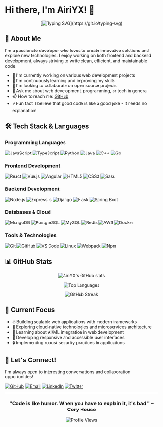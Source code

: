 # Hi there, I'm AiriYX! 👋

<div align="center">
  
[![Typing SVG](https://readme-typing-svg.herokuapp.com?font=Fira+Code&pause=1000&width=435&lines=Welcome+to+my+GitHub+profile!;Full-stack+Developer;Always+learning+new+technologies;Let's+build+something+amazing!)](https://git.io/typing-svg)

</div>

## 🚀 About Me

I'm a passionate developer who loves to create innovative solutions and explore new technologies. I enjoy working on both frontend and backend development, always striving to write clean, efficient, and maintainable code.

- 🔭 I'm currently working on various web development projects
- 🌱 I'm continuously learning and improving my skills
- 👯 I'm looking to collaborate on open source projects
- 💬 Ask me about web development, programming, or tech in general
- 📫 How to reach me: [GitHub](https://github.com/AiriYX)
- ⚡ Fun fact: I believe that good code is like a good joke - it needs no explanation!

## 🛠️ Tech Stack & Languages

### Programming Languages
![JavaScript](https://img.shields.io/badge/-JavaScript-F7DF1E?style=flat-square&logo=javascript&logoColor=black)
![TypeScript](https://img.shields.io/badge/-TypeScript-3178C6?style=flat-square&logo=typescript&logoColor=white)
![Python](https://img.shields.io/badge/-Python-3776AB?style=flat-square&logo=python&logoColor=white)
![Java](https://img.shields.io/badge/-Java-007396?style=flat-square&logo=java&logoColor=white)
![C++](https://img.shields.io/badge/-C++-00599C?style=flat-square&logo=c%2B%2B&logoColor=white)
![Go](https://img.shields.io/badge/-Go-00ADD8?style=flat-square&logo=go&logoColor=white)

### Frontend Development
![React](https://img.shields.io/badge/-React-61DAFB?style=flat-square&logo=react&logoColor=black)
![Vue.js](https://img.shields.io/badge/-Vue.js-4FC08D?style=flat-square&logo=vue.js&logoColor=white)
![Angular](https://img.shields.io/badge/-Angular-DD0031?style=flat-square&logo=angular&logoColor=white)
![HTML5](https://img.shields.io/badge/-HTML5-E34F26?style=flat-square&logo=html5&logoColor=white)
![CSS3](https://img.shields.io/badge/-CSS3-1572B6?style=flat-square&logo=css3&logoColor=white)
![Sass](https://img.shields.io/badge/-Sass-CC6699?style=flat-square&logo=sass&logoColor=white)

### Backend Development
![Node.js](https://img.shields.io/badge/-Node.js-339933?style=flat-square&logo=node.js&logoColor=white)
![Express.js](https://img.shields.io/badge/-Express.js-000000?style=flat-square&logo=express&logoColor=white)
![Django](https://img.shields.io/badge/-Django-092E20?style=flat-square&logo=django&logoColor=white)
![Flask](https://img.shields.io/badge/-Flask-000000?style=flat-square&logo=flask&logoColor=white)
![Spring Boot](https://img.shields.io/badge/-Spring%20Boot-6DB33F?style=flat-square&logo=spring&logoColor=white)

### Databases & Cloud
![MongoDB](https://img.shields.io/badge/-MongoDB-47A248?style=flat-square&logo=mongodb&logoColor=white)
![PostgreSQL](https://img.shields.io/badge/-PostgreSQL-336791?style=flat-square&logo=postgresql&logoColor=white)
![MySQL](https://img.shields.io/badge/-MySQL-4479A1?style=flat-square&logo=mysql&logoColor=white)
![Redis](https://img.shields.io/badge/-Redis-DC382D?style=flat-square&logo=redis&logoColor=white)
![AWS](https://img.shields.io/badge/-AWS-232F3E?style=flat-square&logo=amazon-aws&logoColor=white)
![Docker](https://img.shields.io/badge/-Docker-2496ED?style=flat-square&logo=docker&logoColor=white)

### Tools & Technologies
![Git](https://img.shields.io/badge/-Git-F05032?style=flat-square&logo=git&logoColor=white)
![GitHub](https://img.shields.io/badge/-GitHub-181717?style=flat-square&logo=github&logoColor=white)
![VS Code](https://img.shields.io/badge/-VS%20Code-007ACC?style=flat-square&logo=visual-studio-code&logoColor=white)
![Linux](https://img.shields.io/badge/-Linux-FCC624?style=flat-square&logo=linux&logoColor=black)
![Webpack](https://img.shields.io/badge/-Webpack-8DD6F9?style=flat-square&logo=webpack&logoColor=black)
![Npm](https://img.shields.io/badge/-npm-CB3837?style=flat-square&logo=npm&logoColor=white)

## 📊 GitHub Stats

<div align="center">
  
![AiriYX's GitHub stats](https://github-readme-stats.vercel.app/api?username=AiriYX&show_icons=true&theme=radical&hide_border=true&count_private=true)

![Top Languages](https://github-readme-stats.vercel.app/api/top-langs/?username=AiriYX&layout=compact&theme=radical&hide_border=true)

![GitHub Streak](https://github-readme-streak-stats.herokuapp.com/?user=AiriYX&theme=radical&hide_border=true)

</div>

## 🎯 Current Focus

- 🔥 Building scalable web applications with modern frameworks
- 🚀 Exploring cloud-native technologies and microservices architecture
- 🤖 Learning about AI/ML integration in web development
- 📱 Developing responsive and accessible user interfaces
- 🔒 Implementing robust security practices in applications

## 🤝 Let's Connect!

I'm always open to interesting conversations and collaboration opportunities!

[![GitHub](https://img.shields.io/badge/-GitHub-181717?style=for-the-badge&logo=github&logoColor=white)](https://github.com/AiriYX)
[![Email](https://img.shields.io/badge/-Email-D14836?style=for-the-badge&logo=gmail&logoColor=white)](mailto:your.email@example.com)
[![LinkedIn](https://img.shields.io/badge/-LinkedIn-0077B5?style=for-the-badge&logo=linkedin&logoColor=white)](https://linkedin.com/in/yourprofile)
[![Twitter](https://img.shields.io/badge/-Twitter-1DA1F2?style=for-the-badge&logo=twitter&logoColor=white)](https://twitter.com/yourhandle)

---

<div align="center">
  
### "Code is like humor. When you have to explain it, it's bad." – Cory House

![Profile Views](https://komarev.com/ghpvc/?username=AiriYX&color=brightgreen&style=flat-square)

</div>
